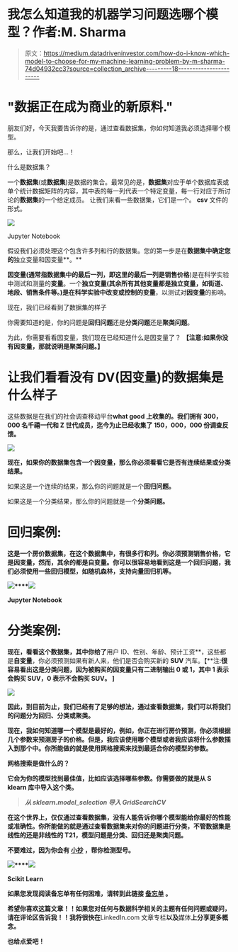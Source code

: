 # 我怎么知道我的机器学习问题选哪个模型？作者:M. Sharma

> 原文：<https://medium.datadriveninvestor.com/how-do-i-know-which-model-to-choose-for-my-machine-learning-problem-by-m-sharma-74d04932cc3?source=collection_archive---------18----------------------->

# "数据正在成为商业的新原料."

朋友们好，今天我要告诉你的是，通过查看数据集，你如何知道我必须选择哪个模型。

那么，让我们开始吧…！

什么是数据集？

一个**数据集**(或**数据集**)是数据的集合。最常见的是，**数据集**对应于单个数据库表或单个统计数据矩阵的内容，其中表的每一列代表一个特定变量，每一行对应于所讨论的**数据集**的一个给定成员。
让我们来看一些数据集，它们是一个。 **csv** 文件的形式。

![](img/b299c3952cec0afe16c37da3a63964e1.png)

Jupyter Notebook

假设我们必须处理这个包含许多列和行的数据集。您的第一步是在**数据集中确定您的**独立变量和因变量**。**

**因变量(通常指数据集中的最后一列，即这里的最后一列是销售价格**)是在科学实验中测试和测量的**变量**。一个**独立变量(其余所有其他变量都是独立变量，如街道、地段、销售条件等。)**是在科学实验中改变或控制的**变量**，以测试对**因变量**的影响。

现在，我们已经看到了数据集的样子

你需要知道的是，你的问题是**回归问题**还是**分类问题**还是**聚类问题**。

为此，你需要看看因变量，我们现在已经知道什么是因变量了？
**【注意:如果你没有因变量，那就说明是聚类问题。】**

# 让我们看看没有 DV(因变量)的数据集是什么样子

这些数据是在我们的社会调查移动平台**what good 上收集的。我们拥有 300，000 名千禧一代和 Z 世代成员，迄今为止已经收集了 150，000，000 份调查反馈。**

![](img/6f2c7af8ab80195cb2000712153441b7.png)

**现在，如果你的数据集包含一个因变量，那么你必须看看它是否有连续结果或分类结果。**

如果这是一个连续的结果，那么你的问题就是一个**回归问题。**

如果这是一个分类结果，那么你的问题就是一个**分类问题。**

# **回归案例:**

**这是一个房价数据集，在这个数据集中，有很多行和列。你必须预测销售价格，它是因变量，然而，其余的都是自变量。你可以很容易地看到这是一个回归问题，我们必须使用一些回归模型，如随机森林，支持向量回归机等。**

**![](img/28a26ed0fe189ad7b321f98cb556485e.png)****![](img/81c562c0f9d0836b1e49a2d4e0c6cdc0.png)**

**Jupyter Notebook**

# **分类案例:**

**现在，看看这个数据集，其中你给了**用户 ID、性别、年龄、预计工资**，这些都是**自变量**，你必须预测如果有新人来，他们是否会购买新的 **SUV** 汽车。【**注:**很容易看出这是分类问题，因为被购买的因变量只有二进制输出 0 或 1，其中 1 表示会购买 SUV，0 表示不会购买 **SUV。** ]**

**![](img/724190c7d8579cc196d0048494dbe901.png)**

**因此，到目前为止，我们已经有了足够的想法，通过查看数据集，我们可以将我们的问题分为回归、分类或聚类。**

**现在，我如何知道哪一个模型是最好的，例如，你正在进行房价预测，你必须根据几个参数来预测房子的价格。但是，**我应该使用哪个模型或者我应该将什么参数插入到那个**中。你所能做的就是使用网格搜索来找到最适合你的模型的参数。**

****网格搜索是做什么的？****

**它会为你的模型找到最佳值，比如应该选择哪些参数。你需要做的就是从 S **klearn 库中导入这个类。****

> *****从 sklearn.model_selection 导入 GridSearchCV*****

**在这个世界上，仅仅通过查看数据集，没有人能告诉你哪个模型能给你最好的性能或准确性。你所能做的就是通过查看数据集来对你的问题进行分类，不管数据集是线性的还是非线性的 T21，模型问题是分类、回归还是聚类问题。**

****不要难过，因为你会有** [**小抄**](https://storage.googleapis.com/kaggle-forum-message-attachments/355256/9845/1179dcJrQl0HvPpW-GIPCWQ.png) **，帮你检测型号。****

**![](img/2950d8b3fd7a61009747ae48ce90e51a.png)****![](img/4ca5124c8133da18e7d322e2f1453743.png)**

**Scikit Learn**

**如果您发现阅读备忘单有任何困难，请转到此链接 [**备忘单**](https://storage.googleapis.com/kaggle-forum-message-attachments/355256/9845/1179dcJrQl0HvPpW-GIPCWQ.png) **。****

**希望你喜欢这篇文章！！如果您对任何与数据科学相关的主题有任何问题或疑问，请在评论区告诉我！！我将很快在**LinkedIn.com 文章专栏**以及**媒体**上分享更多概念。**

**也给点爱吧！​**